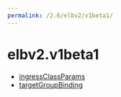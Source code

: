 ```yaml
---
permalink: /2.6/elbv2/v1beta1/
---
```


# elbv2.v1beta1



* [ingressClassParams](ingressClassParams.md)
* [targetGroupBinding](targetGroupBinding.md)